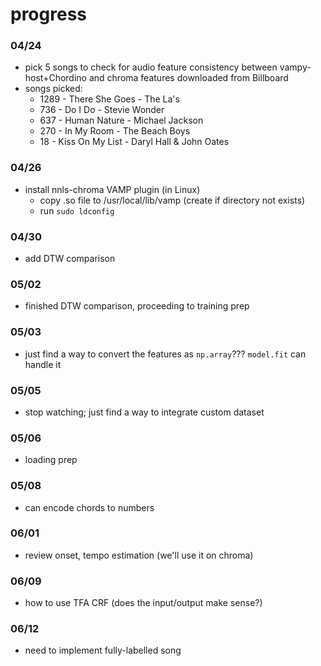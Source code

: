 # progress

### 04/24

- pick 5 songs to check for audio feature consistency between vampy-host+Chordino and chroma features downloaded from Billboard
- songs picked:
	- 1289 - There She Goes - The La's
	- 736 - Do I Do - Stevie Wonder
	- 637 - Human Nature - Michael Jackson
	- 270 - In My Room - The Beach Boys
	- 18 - Kiss On My List - Daryl Hall & John Oates

### 04/26

- install nnls-chroma VAMP plugin (in Linux)
	- copy .so file to /usr/local/lib/vamp (create if directory not exists)
	- run `sudo ldconfig`

### 04/30

- add DTW comparison

### 05/02

- finished DTW comparison, proceeding to training prep

### 05/03

- just find a way to convert the features as `np.array`??? `model.fit` can handle it

### 05/05

- stop watching; just find a way to integrate custom dataset

### 05/06

- loading prep

### 05/08

- can encode chords to numbers

### 06/01

- review onset, tempo estimation (we'll use it on chroma)

### 06/09

- how to use TFA CRF (does the input/output make sense?)

### 06/12

- need to implement fully-labelled song